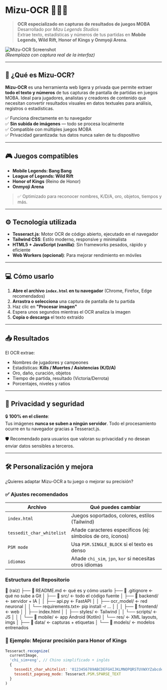 # Mizu-OCR 🕵️‍♂️📄

> **OCR especializado en capturas de resultados de juegos MOBA**  
> Desarrollado por *Mizu Legends Studios*  
> Extrae texto, estadísticas y números de tus partidas en **Mobile Legends, Wild Rift, Honor of Kings y Onmyoji Arena**.

![Mizu-OCR Screenshot](https://i.imgur.com/placeholder-screenshot.png)  
*(Reemplaza con captura real de la interfaz)*

---

## 🎯 ¿Qué es Mizu-OCR?

**Mizu-OCR** es una herramienta web ligera y privada que permite extraer **todo el texto y números** de tus capturas de pantalla de partidas en juegos MOBA. Ideal para jugadores, analistas y creadores de contenido que necesitan convertir resultados visuales en datos textuales para análisis, registros o estadísticas.

✅ Funciona directamente en tu navegador  
✅ **Sin subida de imágenes** — todo se procesa localmente  
✅ Compatible con múltiples juegos MOBA  
✅ Privacidad garantizada: tus datos nunca salen de tu dispositivo

---

## 🎮 Juegos compatibles

- **Mobile Legends: Bang Bang**
- **League of Legends: Wild Rift**
- **Honor of Kings** (Reino de Honor)
- **Onmyoji Arena**

> ✅ Optimizado para reconocer nombres, K/D/A, oro, objetos, tiempos y más.

---

## ⚙️ Tecnología utilizada

- **Tesseract.js**: Motor OCR de código abierto, ejecutado en el navegador
- **Tailwind CSS**: Estilo moderno, responsive y minimalista
- **HTML5 + JavaScript (vanilla)**: Sin frameworks pesados, rápido y eficiente
- **Web Workers (opcional)**: Para mejorar rendimiento en móviles

---

## 💻 Cómo usarlo

1. **Abre el archivo `index.html` en tu navegador** (Chrome, Firefox, Edge recomendados)
2. **Arrastra o selecciona** una captura de pantalla de tu partida
3. Haz clic en **"Procesar imagen"**
4. Espera unos segundos mientras el OCR analiza la imagen
5. **Copia o descarga** el texto extraído

---

## 📥 Resultados

El OCR extrae:
- Nombres de jugadores y campeones
- Estadísticas: **Kills / Muertes / Asistencias (K/D/A)**
- Oro, daño, curación, objetos
- Tiempo de partida, resultado (Victoria/Derrota)
- Porcentajes, niveles y ratios

---

## 🔐 Privacidad y seguridad

🔒 **100% en el cliente**:  
Tus imágenes **nunca se suben a ningún servidor**. Todo el procesamiento ocurre en tu navegador gracias a Tesseract.js.

🛡️ Recomendado para usuarios que valoran su privacidad y no desean enviar datos sensibles a terceros.

---

## 🛠️ Personalización y mejora

¿Quieres adaptar Mizu-OCR a tu juego o mejorar su precisión?

### ✅ Ajustes recomendados

| Archivo | Qué puedes cambiar |
|--------|---------------------|
| `index.html` | Juegos soportados, colores, estilos (Tailwind) |
| `tessedit_char_whitelist` | Añade caracteres específicos (ej: símbolos de oro, íconos) |
| `PSM mode` | Usa `PSM.SINGLE_BLOCK` si el texto es denso |
| `idiomas` | Añade `chi_sim`, `jpn`, `kor` si necesitas otros idiomas |

### Estructura del Repositorio
📁 (raíz)
├── 📄 README.md            ← qué es y cómo usarlo
├── 📄 .gitignore           ← qué no sube a Git
│
├── 📂 src/                 ← todo el código fuente
│   ├── 📂 backend/         ← servidor + IA
│   │   ├── api.py          ← FastAPI
│   │   ├── ocr_model/      ← red neuronal
│   │   └── requirements.txt← pip install -r …
│   │
│   ├── 📂 frontend/        ← web
│   │   ├── index.html
│   │   ├── styles/         ← Tailwind
│   │   └── scripts/        ← JS
│   │
│   └── 📂 mobile/          ← app Android (Kotlin)
│       └── res/            ← XML layouts, imgs
│
├── 📂 data/                ← capturas + etiquetas
│
└── 📂 models/              ← modelos entrenados

### 🧪 Ejemplo: Mejorar precisión para Honor of Kings
```js
Tesseract.recognize(
  currentImage,
  'chi_sim+eng', // Chino simplificado + inglés
  { 
    tessedit_char_whitelist: '0123456789ABCDEFGHIJKLMNOPQRSTUVWXYZabcdefghijklmnopqrstuvwxyz击杀/死亡/助攻金钱英雄等级%',
    tessedit_pageseg_mode: Tesseract.PSM.SPARSE_TEXT
  }
)




